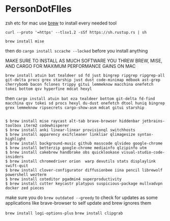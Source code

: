 # PersonDotFIles
zsh etc for mac
use [brew](https://brew.sh/) to install every needed tool 


`curl --proto '=https' --tlsv1.2 -sSf https://sh.rustup.rs | sh`

`brew install mise`

then do `cargo install sccache --locked` before you install anything

MAKE SURE TO INSTALL AS MUCH SOFTWARE YOU THREW BREW, MISE, AND CARGO FOR MAXIMUM PERFORMANCE GAINS ON MAC

`brew install atuin bat tealdeer sd fd just bingrep ripgrep ripgrep-all git-delta procs grex starship just dust code-minimap mdbook ast-grep cherrybomb bacon fclones trippy gitui lemmeknow macchina onefetch tokei bottom qsv hyperfine mdcat hexyl`


then `cargo install atuin bat eza tealdeer bottom git-delta fd-find macchina qsv tokei sd procs hexyl du-dust onefetch dtool huniq bingrep grex lemmeknow ripsecrets cargo-show-asm mdcat gitui starship`



```sh-session

$ brew install mise raycast alt-tab brave-browser hiddenbar jetbrains-toolbox iterm2 codewhisperer
$ brew install anki linear-linear provisionql switchhosts
$ brew install apparency exifcleaner linkliar qlimagesize syntax-highlight
$ brew install background-music github masscode qlvideo google-chrome
$ brew install betterzip google-chrome mediainfo qlzipinfo utm
$ brew install cakebrew handbrake obs quicklookase visual-studio-code-insiders
$ brew install chromedriver orion  warp devutils stats displaylink swift-quit
$ brew install clover-configurator diffusionbee iina pencil librewolf powershell wezterm
$ brew install coteditor pgadmin4 superproductivity
$ brew install cutter keycastr platypus suspicious-package mullvadvpn docker zed pieces
```
make sure you do `brew outdated --greedy` to check for updates as some applications like brave-browser to self update and brew ignores them


`brew install logi-options-plus`
`brew install clipgrab`
